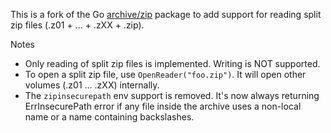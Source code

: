 This is a fork of the Go [archive/zip][] package to add support for reading split zip files (.z01 + ... + .zXX + .zip).

Notes

- Only reading of split zip files is implemented. Writing is NOT supported.
- To open a split zip file, use `OpenReader("foo.zip")`. It will open other volumes (.z01 ... .zXX) internally.
- The `zipinsecurepath` env support is removed. It's now always returning ErrInsecurePath error if any file inside the archive uses a non-local name or a name containing backslashes.

[archive/zip]: https://pkg.go.dev/archive/zip

